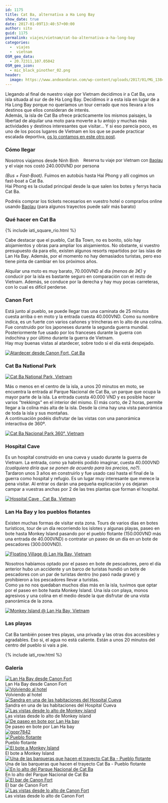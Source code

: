 ```yaml
---
id: 1175
title: Cat Ba, alternativa a Ha Long Bay
show_date: true
date: 2017-01-09T13:40:57+00:00
author: sito
guid: 1175
permalink: viajes/vietnam/cat-ba-alternativa-a-ha-long-bay
categories:
  -  viajes
  -  vietnam
OSM_geo_data:
  - 20.72311,107.05042
OSM_geo_icon:
  - mic_black_pinother_02.png
header:
  image: https://www.andeandaran.com/wp-content/uploads/2017/01/MG_1384-Panorama.jpg
---
```


  Llegando al final de nuestro viaje por Vietnam decidimos ir a Cat Ba, una isla situada al sur de de Ha Long Bay. Decidimos ir a esta isla en lugar de a Ha Long Bay porque no queríamos un tour cerrado que nos llevara a los destinos que ellos consideran de interés.<br /> Además, la isla de Cat Ba ofrece prácticamente los mismos paisajes, la libertad de alquilar una moto para moverte a tu antojo y muchas más actividades y destinos interesantes que visitar... Y si eso parecía poco, es uno de los pocos lugares de Vietnam en los que se puede practicar escalada deportiva, <a href="http://www.andeandaran.com/2016/12/28/escalada-deportiva-cat-ba/" target="_blank" rel="noopener">os lo contamos en este otro post</a>.


### Cómo llegar



<!-- Start shortcoder -->

<div id="baolau" style="text-align:center;float: right; margin-left: 15px;">
<span style="font-size: 10pt;">Reserva tu viaje por Vietnam con <a href="https://www.baolau.vn/?source=andeandaran" target="_blank">Baolau</a></span> 


</div><!-- End shortcoder v4.0.3--> 

Nosotros viajamos desde Ninh Binh y el viaje nos costó 240.000VND por persona 

<em>(Bus + Fast-Boat)</em>. Fuimos en autobús hasta Hai Phong y allí cogimos un fast-boat a Cat Ba.<br /> Hai Phong es la ciudad principal desde la que salen los botes y ferrys hacia Cat Ba.



Podréis comprar los tickets necesarios en vuestro hotel o comprarlos online usando <a href="https://www.baolau.vn/?source=andeandaran">Baolau</a> (para algunos trayectos puede salir más barato)


###     Qué hacer en Cat Ba
      
{% include iati_square_rio.html %}

Cabe destacar que el pueblo, Cat Ba Town, no es bonito, sólo hay alojamientos y obras para ampliar los alojamientos. No obstante, si vuestro presupuesto da para ello, existen algunos resorts repartidos por las islas de Lan Ha Bay. Además, por el momento no hay demasiados turistas, pero eso tiene pinta de cambiar en los próximos años.

Alquilar una moto es muy barato, 70.000VND al día<em> (menos de 3€)</em> y conducir por la isla es bastante seguro en comparación con el resto de Vietnam. Además, se conduce por la derecha y hay muy pocas carreteras, con lo cual es difícil perderse.


### Canon Fort

  Está junto al pueblo, se puede llegar tras una caminata de 25 minutos cuesta arriba o en moto y la entrada cuesta 40.000VND. Como su nombre indica, es un fuerte con varios cañones y trincheras en lo alto de una colina. Fue construido por los japoneses durante la segunda guerra mundial. Posteriormente fue usado por los franceses durante la guerra con indochina y por último durante la guerra de Vietnam.<br /> Hay muy buenas vistas al atardecer, sobre todo si el día está despejado.

  <a href="https://www.flickr.com/photos/sitoo/31894651706/in/dateposted/"><img src="https://live.staticflickr.com/653/31894651706_66d53bcd86_c.jpg" alt="Atardecer desde Canon Fort, Cat Ba" /></a>


###     Cat Ba National Park
  <a href="https://www.flickr.com/photos/sitoo/31100352883/in/dateposted/"><img src="https://live.staticflickr.com/431/31100352883_af36e00a19_c.jpg" alt="Cat Ba National Park, Vietnam"  /></a>

  Más o menos en el centro de la isla, a unos 20 minutos en moto, se encuentra la entrada al Parque Nacional de Cat Ba, un parque que ocupa la mayor parte de la isla. La entrada cuesta 40.000 VND y es posible hacer varios "trekkings" en el interior del mismo. El más corto, de 2 horas, permite llegar a la colina más alta de la isla. Desde la cima hay una vista panorámica de toda la isla y sus montañas.<br /> A continuación podéis disfrutar de las vistas con una panorámica interactiva de 360º.

  <a data-flickr-embed="true" data-vr="true" href="https://www.flickr.com/photos/sitoo/31898995972/" title="Cat Ba Nacional Park 360°, Vietnam by Sitoo, on Flickr"><img src="https://live.staticflickr.com/782/31898995972_822cd30f07_c.jpg" alt="Cat Ba Nacional Park 360°, Vietnam" /></a>


###     Hospital Cave

  Es un hospital construido en una cueva y usado durante la guerra de Vietnam. La entrada, como ya habréis podido imaginar, cuesta 40.000VND <em>(cualquiera diría que se ponen de acuerdo para los precios, no?)</em>.<br /> Tardaron unos 3 años en construirlo y fue usado casi hasta el final de la guerra como hospital y refugio. Es un lugar muy interesante que merece la pena visitar. Al entrar os darán una pequeña explicación y os dejaran campar a vuestras anchas por 2 de las tres plantas que forman el hospital.



  <a href="https://www.flickr.com/photos/sitoo/31180020564/in/dateposted/"><img src="https://live.staticflickr.com/406/31180020564_ea06818a15_c.jpg" alt="Hospital Cave , Cat Ba, Vietnam"  /></a>


###     Lan Ha Bay y los pueblos flotantes

  Existen muchas formas de visitar esta zona. Tours de varios días en botes turísticos, tour de un día recorriendo los islotes y algunas playas, paseo en bote hasta Monkey Island pasando por el pueblo flotante (150.000VND más una entrada de 40.000VND) o contratar un paseo de un día en un bote de pescadores (300.000VND).

  <a href="https://www.flickr.com/photos/sitoo/31984244316/in/dateposted/"><img src="https://live.staticflickr.com/601/31984244316_dff7832eee_c.jpg" alt="Floating Village @ Lan Ha Bay, Vietnam" /></a>

  Nosotros habíamos optado por el paseo en bote de pescadores, pero el día anterior hubo un accidente y un barco de turistas hundió un bote de pescadores con un par de turistas dentro (no pasó nada grave) y prohibieron a los pescadores llevar a turistas.<br /> Como ya no nos quedaban muchos días más en la isla, tuvimos que optar por el paseo en bote hasta Monkey Island. Una isla con playa, monos agresivos y una colina en el medio desde la que disfrutar de una vista panorámica de la zona.

  <a data-flickr-embed="true" data-vr="true" href="https://www.flickr.com/photos/sitoo/31179921064/" title="Monkey Island @ Lan Ha Bay, Vietnam by Sitoo, on Flickr"><img src="https://live.staticflickr.com/418/31179921064_e3b48cdb56_c.jpg" alt="Monkey Island @ Lan Ha Bay, Vietnam" /></a>

###     Las playas

  Cat Ba también posee tres playas, una privada y las otras dos accesibles y agradables. Eso si, el agua no está caliente. Están a unos 20 minutos del centro del pueblo si vais a pie.

{% include iati_row.html %}

###     Galería

<div>
  <div>
    <a href="https://www.andeandaran.com/wp-content/uploads/2016/12/MG_1269.jpg">
    <img src="https://www.andeandaran.com/wp-content/uploads/2016/12/MG_1269.jpg" title="_mg_1269" alt="Lan Ha Bay desde Canon Fort" /> </a>   
    <div>
      Lan Ha Bay desde Canon Fort
    </div>
  </div>
  <div>
    <a href="https://www.andeandaran.com/wp-content/uploads/2017/01/GOPR7867.jpg">
    <img src="https://www.andeandaran.com/wp-content/uploads/2017/01/GOPR7867.jpg" title="gopr7867" alt="Volviendo al hotel" /> </a>   
    <div>
      Volviendo al hotel
    </div>
  </div>
  <div>
    <a href="https://www.andeandaran.com/wp-content/uploads/2017/01/MG_1339.jpg">
    <img src="https://www.andeandaran.com/wp-content/uploads/2017/01/MG_1339.jpg" title="_mg_1339" alt="Sandra en una de las habitaciones del Hospital Cueva"  /> </a>
    <div>
      Sandra en una de las habitaciones del Hospital Cueva
    </div>
  </div>
  <div>
    <a href="https://www.andeandaran.com/wp-content/uploads/2016/12/MG_1382.jpg">
    <img src="https://www.andeandaran.com/wp-content/uploads/2016/12/MG_1382.jpg" title="_mg_1382" alt="Las vistas desde lo alto de Monkey island" /> </a>     
    <div>
      Las vistas desde lo alto de Monkey island
    </div>
  </div>
  <div>
    <a href="https://www.andeandaran.com/wp-content/uploads/2017/01/MG_1372.jpg">
    <img src="https://www.andeandaran.com/wp-content/uploads/2017/01/MG_1372.jpg" title="_mg_1372" alt="De paseo en bote por Lan Ha bay" /> </a>
    <div>
      De paseo en bote por Lan Ha bay
    </div>
  </div>
  <div>
    <a href="https://www.andeandaran.com/wp-content/uploads/2017/01/GOPR7842.jpg">
    <img src="https://www.andeandaran.com/wp-content/uploads/2017/01/GOPR7842.jpg" title="gopr7842" alt="gopr7842"  /> </a>
  </div>
  <div>
    <a href="https://www.andeandaran.com/wp-content/uploads/2016/12/MG_1396.jpg">
    <img src="https://www.andeandaran.com/wp-content/uploads/2016/12/MG_1396.jpg" title="_mg_1396" alt="Pueblo flotante" /> </a>
    <div>
      Pueblo flotante
    </div>
  </div>
  <div>
    <a href="https://www.andeandaran.com/wp-content/uploads/2017/01/MG_1356.jpg">
    <img src="https://www.andeandaran.com/wp-content/uploads/2017/01/MG_1356.jpg" title="_mg_1356" alt="El bote a Monkey Island" /> </a>   
    <div>
      El bote a Monkey Island
    </div>
  </div>
  <div>
    <a href="https://www.andeandaran.com/wp-content/uploads/2016/12/MG_1350.jpg">
    <img src="https://www.andeandaran.com/wp-content/uploads/2016/12/MG_1350.jpg" title="_mg_1350" alt="Una de las barqueras que hacen el trayecto Cat Ba - Pueblo flotante"  /> </a>    
    <div>
      Una de las barqueras que hacen el trayecto Cat Ba - Pueblo flotante
    </div>
  </div>
  <div>
    <a href="https://www.andeandaran.com/wp-content/uploads/2017/01/GOPR7848.jpg">
    <img src="https://www.andeandaran.com/wp-content/uploads/2017/01/GOPR7848.jpg" title="gopr7848" alt="En lo alto del Parque Nacional de Cat Ba"  /> </a>  
    <div>
      En lo alto del Parque Nacional de Cat Ba
    </div>
  </div>
  <div>
    <a href="https://www.andeandaran.com/wp-content/uploads/2017/01/GOPR7840.jpg">
    <img src="https://www.andeandaran.com/wp-content/uploads/2017/01/GOPR7840.jpg" title="gopr7840" alt="El bar de Canon Fort"  /> </a>   
    <div>
      El bar de Canon Fort
    </div>
  </div>
  <div>
    <a href="https://www.andeandaran.com/wp-content/uploads/2016/12/MG_1285.jpg">
    <img src="https://www.andeandaran.com/wp-content/uploads/2016/12/MG_1285.jpg" title="_mg_1285" alt="Las vistas desde lo alto de Canon Fort"  /> </a>   
    <div>
      Las vistas desde lo alto de Canon Fort
    </div>
  </div>
</div>